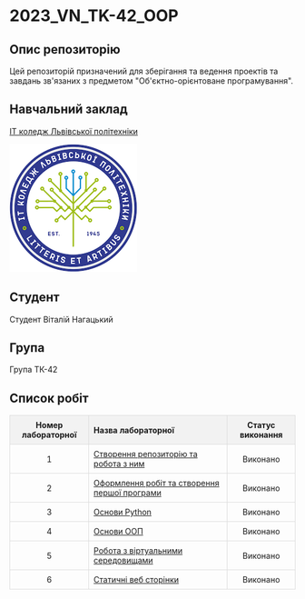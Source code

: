 # 2023_VN_TK-42_OOP

## Опис репозиторію
Цей репозиторій призначений для зберігання та ведення проектів та завдань зв'язаних з предметом "Об'єктно-орієнтоване програмування".

## Навчальний заклад
[ІТ коледж Львівської політехніки](https://itcollege.lviv.ua)

![college](init/pictures/college.png)

## Студент
Студент Віталій Нагацький

## Група
Група ТК-42

## Список робіт
| Номер лабораторної | Назва лабораторної | Статус виконання |
|:-------------------:|:---------------------|:------------------:|
| 1                   | [Створення репозиторію та робота з ним](init/README.md) | Виконано        |
| 2                   | [Оформлення робіт та створення першої програми](1_lab/README.md) | Виконано       |
| 3                   | [Основи Python](2_lab/readme.md)  |  Виконано      |
| 4                   | [Основи ООП](3_lab/README.md) | Виконано |
| 5                   | [Робота з віртуальними середовищами](4_lab/README.md) | Виконано |
| 6                   | [Статичні веб сторінки](https://vitalyinahatskyi.github.io/2023_VN_TK-42_OOP/) | Виконано |

<style>
  table {
    width: 100%;
    border-collapse: collapse;
    margin-bottom: 20px;
  }

  th, td {
    border: 1px solid #ddd;
    padding: 8px;
    text-align: left;
  }

  th {
    background-color: #f2f2f2;
  }
</style>
